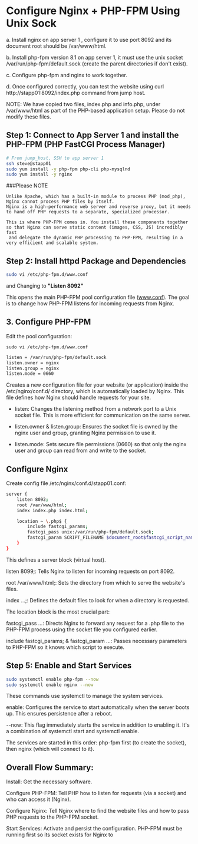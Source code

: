 # Configure Nginx + PHP-FPM Using Unix Sock


a. Install nginx on app server 1 , configure it to use port 8092 and its document root should be /var/www/html.


b. Install php-fpm version 8.1 on app server 1, it must use the unix socket /var/run/php-fpm/default.sock (create the parent directories if don't exist).


c. Configure php-fpm and nginx to work together.


d. Once configured correctly, you can test the website using curl http://stapp01:8092/index.php command from jump host.

NOTE: We have copied two files, index.php and info.php, under /var/www/html as part of the PHP-based application setup. Please do not modify these files.

## Step 1: Connect to App Server 1 and install the  PHP-FPM (PHP FastCGI Process Manager) 
```bash
# From jump_host, SSH to app server 1
ssh steve@stapp01
sudo yum install -y php-fpm php-cli php-mysqlnd
sudo yum install -y nginx

```

###Please NOTE

```
Unlike Apache, which has a built-in module to process PHP (mod_php), Nginx cannot process PHP files by itself. 
Nginx is a high-performance web server and reverse proxy, but it needs to hand off PHP requests to a separate, specialized processor.

This is where PHP-FPM comes in. You install these components together so that Nginx can serve static content (images, CSS, JS) incredibly fast
 and delegate the dynamic PHP processing to PHP-FPM, resulting in a very efficient and scalable system.
```

## Step 2: Install httpd Package and Dependencies
```bash
sudo vi /etc/php-fpm.d/www.conf
```
and Changing to **"Listen 8092"**

This opens the main PHP-FPM pool configuration file (www.conf). 
The goal is to change how PHP-FPM listens for incoming requests from Nginx.

## 3. Configure PHP-FPM
Edit the pool configuration:

```
sudo vi /etc/php-fpm.d/www.conf
```

```bash
listen = /var/run/php-fpm/default.sock
listen.owner = nginx
listen.group = nginx
listen.mode = 0660
```
Creates a new configuration file for your website (or application) inside the /etc/nginx/conf.d/ directory, which is automatically loaded by Nginx. 
This file defines how Nginx should handle requests for your site.
- listen: Changes the listening method from a network port to a Unix socket file. This is more efficient for communication on the same server.

- listen.owner & listen.group: Ensures the socket file is owned by the nginx user and group, granting Nginx permission to use it.

- listen.mode: Sets secure file permissions (0660) so that only the nginx user and group can read from and write to the socket.

## Configure Nginx
Create config file /etc/nginx/conf.d/stapp01.conf:
```bash
server {
    listen 8092;
    root /var/www/html;
    index index.php index.html;

    location ~ \.php$ {
        include fastcgi_params;
        fastcgi_pass unix:/var/run/php-fpm/default.sock;
        fastcgi_param SCRIPT_FILENAME $document_root$fastcgi_script_name;
    }
}
```
This defines a server block (virtual host).

listen 8099;: Tells Nginx to listen for incoming requests on port 8092.

root /var/www/html;: Sets the directory from which to serve the website's files.

index ...;: Defines the default files to look for when a directory is requested.

The location block is the most crucial part:

fastcgi_pass ...: Directs Nginx to forward any request for a .php file to the PHP-FPM process using the socket file you configured earlier.

include fastcgi_params; & fastcgi_param ...: Passes necessary parameters to PHP-FPM so it knows which script to execute.

## Step 5: Enable and Start Services
```bash
sudo systemctl enable php-fpm --now
sudo systemctl enable nginx --now
```

These commands use systemctl to manage the system services.

enable: Configures the service to start automatically when the server boots up. This ensures persistence after a reboot.

--now: This flag immediately starts the service in addition to enabling it. It's a combination of systemctl start and systemctl enable.

The services are started in this order: php-fpm first (to create the socket), then nginx (which will connect to it).

## Overall Flow Summary:
Install: Get the necessary software.

Configure PHP-FPM: Tell PHP how to listen for requests (via a socket) and who can access it (Nginx).

Configure Nginx: Tell Nginx where to find the website files and how to pass PHP requests to the PHP-FPM socket.

Start Services: Activate and persist the configuration. PHP-FPM must be running first so its socket exists for Nginx to


